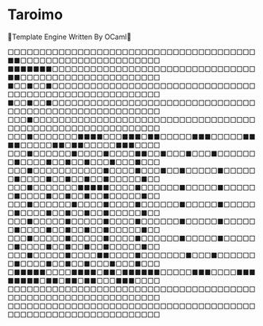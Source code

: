 # Taroimo
🐪Template Engine Written By OCaml🐫

□□□□□□□□□□□□□□□□□□□□□□□□□□□□□□□□□□□□□□□■■□□□□□□□□□□□□□□□□□□□□□□
■■■■■■■□□□□□□□□□□□□□□□□□□□□□□□□□□□□□□□□■■□□□□□□□□□□□□□□□□□□□□□□
■□□■□□■□□□□□□□□□□□□□□□□□□□□□□□□□□□□□□□□□□□□□□□□□□□□□□□□□□□□□□□□
■□□■□□■□□□□□□□□□□□□□□□□□□□□□□□□□□□□□□□□□□□□□□□□□□□□□□□□□□□□□□□□
□□□■□□□□□□□□□□□□□□□□□□□□□□□□□□□□□□□□□□□□□□□□□□□□□□□□□□□□□□□□□□□
□□□■□□□□□□□■■■■□□□■■■□■■□□□□□■■■□□□□□■■■■□□□□□■■□■■□□□□□■■■□□□□
□□□■□□□□□□■□□□□■□□□□■■□□■□□□■□□□■□□□□□□□■□□□□■□□■□□■□□□■□□□■□□□
□□□■□□□□□□□□□□□■□□□□■□□□■□□■□□□□□■□□□□□□■□□□□■□□■□□■□□■□□□□□■□□
□□□■□□□□□□□■■■■■□□□□■□□□□□□■□□□□□■□□□□□□■□□□□■□□■□□■□□■□□□□□■□□
□□□■□□□□□□■□□□□■□□□□■□□□□□□■□□□□□■□□□□□□■□□□□■□□■□□■□□■□□□□□■□□
□□□■□□□□□■□□□□□■□□□□■□□□□□□■□□□□□■□□□□□□■□□□□■□□■□□■□□■□□□□□■□□
□□□■□□□□□■□□□□□■□□□□■□□□□□□■□□□□□■□□□□□□■□□□□■□□■□□■□□■□□□□□■□□
□□□■□□□□□■□□□□■■□□□□■□□□□□□□■□□□■□□□□□□□■□□□□■□□■□□■□□□■□□□■□□□
□■■■■■□□□□■■■■□■■□■■■■■■□□□□□■■■□□□□■■■■■■■■□■■□■■□■■□□□■■■□□□□
□□□□□□□□□□□□□□□□□□□□□□□□□□□□□□□□□□□□□□□□□□□□□□□□□□□□□□□□□□□□□□□
□□□□□□□□□□□□□□□□□□□□□□□□□□□□□□□□□□□□□□□□□□□□□□□□□□□□□□□□□□□□□□□
